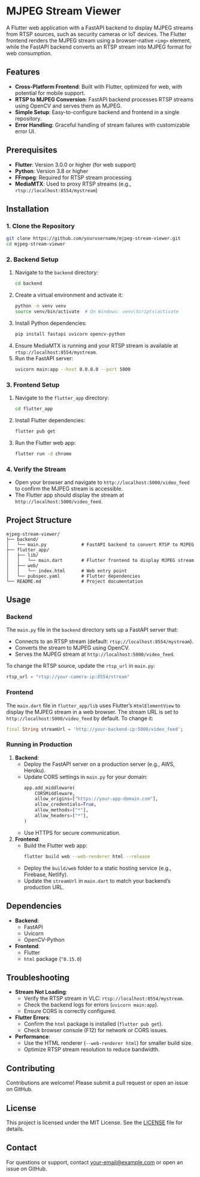 # MJPEG Stream Viewer

A Flutter web application with a FastAPI backend to display MJPEG streams from RTSP sources, such as security cameras or IoT devices. The Flutter frontend renders the MJPEG stream using a browser-native `<img>` element, while the FastAPI backend converts an RTSP stream into MJPEG format for web consumption.

## Features
- **Cross-Platform Frontend**: Built with Flutter, optimized for web, with potential for mobile support.
- **RTSP to MJPEG Conversion**: FastAPI backend processes RTSP streams using OpenCV and serves them as MJPEG.
- **Simple Setup**: Easy-to-configure backend and frontend in a single repository.
- **Error Handling**: Graceful handling of stream failures with customizable error UI.

## Prerequisites
- **Flutter**: Version 3.0.0 or higher (for web support)
- **Python**: Version 3.8 or higher
- **FFmpeg**: Required for RTSP stream processing
- **MediaMTX**: Used to proxy RTSP streams (e.g., `rtsp://localhost:8554/mystream`)

## Installation

### 1. Clone the Repository
```bash
git clone https://github.com/yourusername/mjpeg-stream-viewer.git
cd mjpeg-stream-viewer
```

### 2. Backend Setup
1. Navigate to the `backend` directory:
   ```bash
   cd backend
   ```
2. Create a virtual environment and activate it:
   ```bash
   python -m venv venv
   source venv/bin/activate  # On Windows: venv\Scripts\activate
   ```
3. Install Python dependencies:
   ```bash
   pip install fastapi uvicorn opencv-python
   ```
4. Ensure MediaMTX is running and your RTSP stream is available at `rtsp://localhost:8554/mystream`.
5. Run the FastAPI server:
   ```bash
   uvicorn main:app --host 0.0.0.0 --port 5000
   ```

### 3. Frontend Setup
1. Navigate to the `flutter_app` directory:
   ```bash
   cd flutter_app
   ```
2. Install Flutter dependencies:
   ```bash
   flutter pub get
   ```
3. Run the Flutter web app:
   ```bash
   flutter run -d chrome
   ```

### 4. Verify the Stream
- Open your browser and navigate to `http://localhost:5000/video_feed` to confirm the MJPEG stream is accessible.
- The Flutter app should display the stream at `http://localhost:5000/video_feed`.

## Project Structure
```
mjpeg-stream-viewer/
├── backend/
│   └── main.py             # FastAPI backend to convert RTSP to MJPEG
├── flutter_app/
│   ├── lib/
│   │   └── main.dart       # Flutter frontend to display MJPEG stream
│   ├── web/
│   │   └── index.html      # Web entry point
│   └── pubspec.yaml        # Flutter dependencies
└── README.md               # Project documentation
```

## Usage

### Backend
The `main.py` file in the `backend` directory sets up a FastAPI server that:
- Connects to an RTSP stream (default: `rtsp://localhost:8554/mystream`).
- Converts the stream to MJPEG using OpenCV.
- Serves the MJPEG stream at `http://localhost:5000/video_feed`.

To change the RTSP source, update the `rtsp_url` in `main.py`:
```python
rtsp_url = "rtsp://your-camera-ip:8554/stream"
```

### Frontend
The `main.dart` file in `flutter_app/lib` uses Flutter’s `HtmlElementView` to display the MJPEG stream in a web browser. The stream URL is set to `http://localhost:5000/video_feed` by default. To change it:
```dart
final String streamUrl = 'http://your-backend-ip:5000/video_feed';
```

### Running in Production
1. **Backend**:
   - Deploy the FastAPI server on a production server (e.g., AWS, Heroku).
   - Update CORS settings in `main.py` for your domain:
     ```python
     app.add_middleware(
         CORSMiddleware,
         allow_origins=["https://your-app-domain.com"],
         allow_credentials=True,
         allow_methods=["*"],
         allow_headers=["*"],
     )
     ```
   - Use HTTPS for secure communication.
2. **Frontend**:
   - Build the Flutter web app:
     ```bash
     flutter build web --web-renderer html --release
     ```
   - Deploy the `build/web` folder to a static hosting service (e.g., Firebase, Netlify).
   - Update the `streamUrl` in `main.dart` to match your backend’s production URL.

## Dependencies
- **Backend**:
  - FastAPI
  - Uvicorn
  - OpenCV-Python
- **Frontend**:
  - Flutter
  - `html` package (`^0.15.0`)

## Troubleshooting
- **Stream Not Loading**:
  - Verify the RTSP stream in VLC: `rtsp://localhost:8554/mystream`.
  - Check the backend logs for errors (`uvicorn main:app`).
  - Ensure CORS is correctly configured.
- **Flutter Errors**:
  - Confirm the `html` package is installed (`flutter pub get`).
  - Check browser console (F12) for network or CORS issues.
- **Performance**:
  - Use the HTML renderer (`--web-renderer html`) for smaller build size.
  - Optimize RTSP stream resolution to reduce bandwidth.

## Contributing
Contributions are welcome! Please submit a pull request or open an issue on GitHub.

## License
This project is licensed under the MIT License. See the [LICENSE](LICENSE) file for details.

## Contact
For questions or support, contact [your-email@example.com](mailto:your-email@example.com) or open an issue on GitHub.
